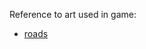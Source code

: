 Reference to art used in game:
<ul>
  <li>
    <a href="http://opengameart.org/content/top-down-road-tileset">roads</a>
  </li>
</ul>
